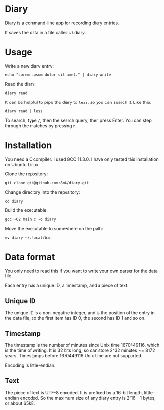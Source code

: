 # Diary

Diary is a command-line app for recording diary entries.

It saves the data in a file called ~/.diary.

# Usage

Write a new diary entry: 

```
echo "Lorem ipsum dolor sit amet." | diary write
```

Read the diary:

```
diary read
```

It can be helpful to pipe the diary to `less`, so you can search it. Like this:

```
diary read | less
```

To search, type `/`, then the search query, then press Enter. You can step through the matches by pressing `n`.

# Installation

You need a C compiler. I used GCC 11.3.0. I have only tested this installation on Ubuntu Linux.

Clone the repository:

```
git clone git@github.com:8n8/diary.git
```

Change directory into the repository:

```
cd diary
```

Build the executable:

```
gcc -O2 main.c -o diary
```

Move the executable to somewhere on the path:

```
mv diary ~/.local/bin
```


# Data format

You only need to read this if you want to write your own parser for the data file.

Each entry has a unique ID, a timestamp, and a piece of text.

## Unique ID

The unique ID is a non-negative integer, and is the position of the entry in the data file, so the first item has ID 0, the second has ID 1 and so on.

## Timestamp

The timestamp is the number of minutes since Unix time 1670449116, which is the time of writing. It is 32 bits long, so can store 2^32 minutes ~= 8172 years. Timestamps before 1670449116 Unix time are not supported.

Encoding is little-endian.

## Text

The piece of text is UTF-8 encoded. It is prefixed by a 16-bit length, little-endian encoded. So the maximum size of any diary entry is 2^16 - 1 bytes, or about 65kB.
